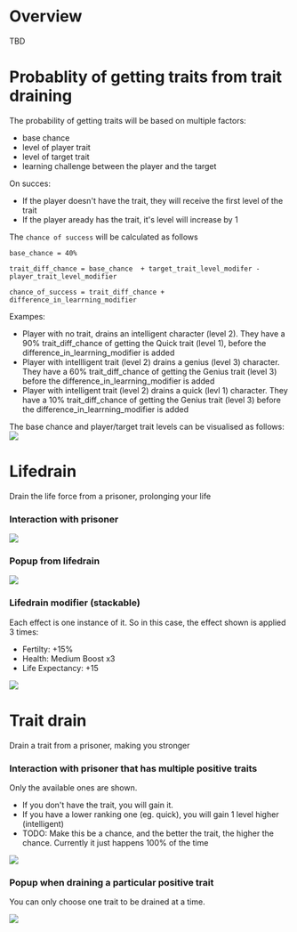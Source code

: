 # Overview
TBD

# Probablity of getting traits from trait draining

The probability of getting traits will be based on multiple factors:
- base chance
- level of player trait
- level of target trait
- learning challenge between the player and the target

On succes:

- If the player doesn't have the trait, they will receive the first level of the trait
- If the player aready has the trait, it's level will increase by 1

The `chance of success` will be calculated as follows
```
base_chance = 40%

trait_diff_chance = base_chance  + target_trait_level_modifer - player_trait_level_modifier

chance_of_success = trait_diff_chance + difference_in_learrning_modifier
```
Exampes:

- Player with no trait, drains an intelligent character (level 2). They have a 90% trait_diff_chance of getting the Quick trait (level 1), before the difference_in_learrning_modifier is added
- Player with intellligent trait (level 2) drains a genius (level 3) character. They have a 60% trait_diff_chance of getting the Genius trait (level 3) before the difference_in_learrning_modifier is added
- Player with intelligent trait (level 2) drains a quick (levl 1) character. They have a 10% trait_diff_chance of getting the Genius trait (level 3) before the difference_in_learrning_modifier is added

The base chance and player/target trait levels can be visualised as follows:
<img src="trait-base-probability-table.png"/>


# Lifedrain
Drain the life force from a prisoner, prolonging your life

### Interaction with prisoner
<img src="screenshots/prisoner-interaction-without-traits.PNG"/>

### Popup from lifedrain
<img src="screenshots/lifedrain-popup.PNG"/>

### Lifedrain modifier (stackable)
Each effect is one instance of it. So in this case, the effect shown is applied 3 times: 

- Fertilty: +15%
- Health: Medium Boost x3
- Life Expectancy: +15

<img src="screenshots/lifedrain-modifier.PNG"/>

# Trait drain
Drain a trait from a prisoner, making you stronger

### Interaction with prisoner that has multiple positive traits
Only the available ones are shown. 

- If you don't have the trait, you will gain it. 
- If you have a lower ranking one (eg. quick), you will gain 1 level higher (intelligent)
- TODO: Make this be a chance, and the better the trait, the higher the chance. Currently it just happens 100% of the time

<img src="screenshots/prisoner-interaction-with-traits.png"/>

### Popup when draining a particular positive trait
You can only choose one trait to be drained at a time.

<img src="screenshots/trait-drain.png"/>

